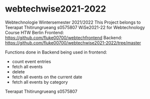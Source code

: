 # webtechwise2021-2022
Webtechnologie Wintersemester 2021/2022
This Project belongs to Teerapat Thitirungrueang s0575807 WiSe2021-22 for Webtechnology Course HTW Berlin Frontend: https://github.com/fluke00700/webtechfrontend Backend: https://github.com/fluke00700/webtechwise2021-2022/tree/master

Functions done in Backend being used in frontend:
- count event entries
- fetch all events
- delete
- fetch all events on the current date
- fetch all events by category

Teerapat Thitirungrueang s0575807
